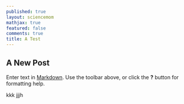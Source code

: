 ```yaml
---
published: true
layout: sciencemom
mathjax: true
featured: false
comments: true
title: A Test
---
```

## A New Post

Enter text in [Markdown](http://daringfireball.net/projects/markdown/). Use the toolbar above, or click the **?** button for formatting help.

kkk jjjh